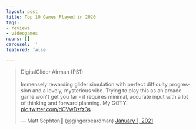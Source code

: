 ```yaml
---
layout: post
title: Top 10 Games Played in 2020
tags:
- reviews
- videogames
nouns: []
carousel: ''
featured: false

---
```

<blockquote class="twitter-tweet"><p lang="en" dir="ltr">DigitalGlider Airman (PS1)<br><br>Immensely rewarding glider simulation with perfect difficulty progression and a lovely, mysterious vibe. Trying to play this as an arcade game won&#39;t get you far - it requires minimal, accurate input with a lot of thinking and forward planning. My GOTY. <a href="https://t.co/dOVwDzfz3s">pic.twitter.com/dOVwDzfz3s</a></p>&mdash; Matt Sephton🎴 (@gingerbeardman) <a href="https://twitter.com/gingerbeardman/status/1345155420273446913?ref_src=twsrc%5Etfw">January 1, 2021</a></blockquote> <script async src="https://platform.twitter.com/widgets.js" charset="utf-8"></script>